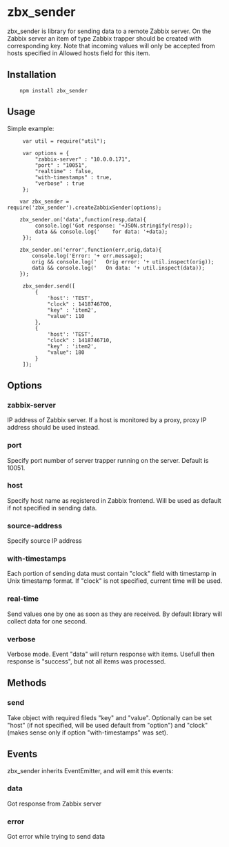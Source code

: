 zbx_sender
===========================

zbx_sender is library for sending data to a remote Zabbix server. On the Zabbix server an item of type Zabbix trapper should be created with corresponding key. Note that incoming values will only be accepted from hosts specified in Allowed hosts field for this item.

## Installation
```
    npm install zbx_sender
```

## Usage

Simple example:

```
     var util = require("util");

     var options = {
         "zabbix-server" : "10.0.0.171",
         "port" : "10051",
         "realtime" : false,
         "with-timestamps" : true,
         "verbose" : true
     };
     
    var zbx_sender = require('zbx_sender').createZabbixSender(options);

    zbx_sender.on('data',function(resp,data){
         console.log('Got response: '+JSON.stringify(resp));
         data && console.log('    for data: '+data);
     });

    zbx_sender.on('error',function(err,orig,data){
        console.log('Error: '+ err.message);
        orig && console.log('   Orig error: '+ util.inspect(orig));
        data && console.log('   On data: '+ util.inspect(data));
    });

     zbx_sender.send([
         {
             'host': 'TEST',
             "clock" : 1418746700,
             "key" : 'item2',
             "value": 110
         },
         {
             'host': 'TEST',
             "clock" : 1418746710,
             "key" : 'item2',
             "value": 180
         }
     ]);
```
## Options

### zabbix-server
IP address of Zabbix server. If a host is monitored by a proxy, proxy IP address should be used instead.
### port
Specify port number of server trapper running on the server. Default is 10051.
### host
Specify host name as registered in Zabbix frontend. Will be used as default if not specified in sending data.
### source-address
Specify source IP address
### with-timestamps
Each portion of sending data must contain "clock" field with timestamp in Unix timestamp format. If "clock" is not specified, current time will be used.
### real-time
Send values one by one as soon as they are received. By default library will collect data for one second.
### verbose
Verbose mode. Event "data" will return response with items. Usefull then response is "success", but not all items was processed.

## Methods
### send

Take object with required fileds "key" and "value". Optionally can be set "host" (if not specified, will be used default from "option") and "clock" (makes sense only if option "with-timestamps" was set).
## Events
zbx_sender inherits EventEmitter, and will emit this events:
### data
Got response from Zabbix server
### error
Got error while trying to send data